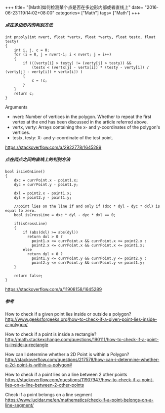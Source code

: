 +++
title= "[Math]如何检测某个点是否在多边形内部或者直线上"
date= "2016-06-23T19:14:02+08:00"
categories= ["Math"]
tags= ["Math"]
+++

##### 点在多边形内的判别方法

    int pnpoly(int nvert, float *vertx, float *verty, float testx, float testy)
    {
        int i, j, c = 0;
        for (i = 0, j = nvert-1; i < nvert; j = i++) 
        {
            if (((verty[i] > testy) != (verty[j] > testy)) &&
                (testx < (vertx[j] - vertx[i]) * (testy - verty[i]) / (verty[j] - verty[i]) + vertx[i]) )
            {
                c = !c;
            }
        }
        return c;
    }
    
Arguments

+ nvert: Number of vertices in the polygon. Whether to repeat the first vertex at the end has been discussed in the article referred above.
+ vertx, verty: Arrays containing the x- and y-coordinates of the polygon's vertices.
+ testx, testy: X- and y-coordinate of the test point.

https://stackoverflow.com/a/2922778/1645289


##### 点在两点之间的直线上的判别方法

    bool isLieOnLine()
    {
        dxc = currPoint.x - point1.x;
        dyc = currPoint.y - point1.y;

        dxl = point2.x - point1.x;
        dyl = point2.y - point1.y;

        //point lies on the line if and only if (dxc * dyl - dyc * dxl) is equal to zero.
        bool isCrossLine = dxc * dyl - dyc * dxl == 0;

        if(isCrossLine)
        {
            if (abs(dxl) >= abs(dyl))
              return dxl > 0 ? 
                point1.x <= currPoint.x && currPoint.x <= point2.x :
                point2.x <= currPoint.x && currPoint.x <= point1.x;
            else
              return dyl > 0 ? 
                point1.y <= currPoint.y && currPoint.y <= point2.y :
                point2.y <= currPoint.y && currPoint.y <= point1.y;
        }

        return false;
    }

https://stackoverflow.com/a/11908158/1645289


##### 参考

How to check if a given point lies inside or outside a polygon?  
http://www.geeksforgeeks.org/how-to-check-if-a-given-point-lies-inside-a-polygon/

How to check if a point is inside a rectangle?  
http://math.stackexchange.com/questions/190111/how-to-check-if-a-point-is-inside-a-rectangle

How can I determine whether a 2D Point is within a Polygon?  
http://stackoverflow.com/questions/217578/how-can-i-determine-whether-a-2d-point-is-within-a-polygon#

How to check if a point lies on a line between 2 other points  
https://stackoverflow.com/questions/11907947/how-to-check-if-a-point-lies-on-a-line-between-2-other-points

Check if a point belongs on a line segment  
https://www.lucidar.me/en/mathematics/check-if-a-point-belongs-on-a-line-segment/